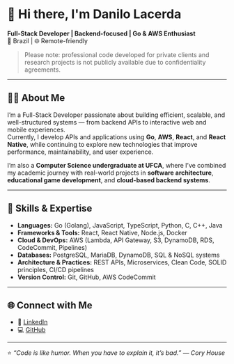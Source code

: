 # 👋 Hi there, I'm **Danilo Lacerda**

**Full-Stack Developer | Backend-focused | Go & AWS Enthusiast**  
📍 Brazil | 🌐 Remote-friendly  

> Please note: professional code developed for private clients and research projects is not publicly available due to confidentiality agreements.

---

## 🧑‍💻 About Me

I’m a Full-Stack Developer passionate about building efficient, scalable, and well-structured systems — from backend APIs to interactive web and mobile experiences.  
Currently, I develop APIs and applications using **Go**, **AWS**, **React**, and **React Native**, while continuing to explore new technologies that improve performance, maintainability, and user experience.

I’m also a **Computer Science undergraduate at UFCA**, where I’ve combined my academic journey with real-world projects in **software architecture**, **educational game development**, and **cloud-based backend systems**.

---

## 🚀 Skills & Expertise

- **Languages:** Go (Golang), JavaScript, TypeScript, Python, C, C++, Java  
- **Frameworks & Tools:** React, React Native, Node.js, Docker  
- **Cloud & DevOps:** AWS (Lambda, API Gateway, S3, DynamoDB, RDS, CodeCommit, Pipelines)  
- **Databases:** PostgreSQL, MariaDB, DynamoDB, SQL & NoSQL systems  
- **Architecture & Practices:** REST APIs, Microservices, Clean Code, SOLID principles, CI/CD pipelines  
- **Version Control:** Git, GitHub, AWS CodeCommit  

---

## 🌐 Connect with Me

- 💼 [LinkedIn](https://www.linkedin.com/in/danilo-lacerda-785322323/)  
- 💻 [GitHub](https://github.com/Daniloxls)

---

⭐️ *“Code is like humor. When you have to explain it, it’s bad.” — Cory House*
